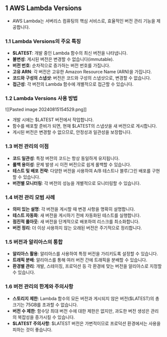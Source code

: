 ## 1 AWS Lambda Versions

- AWS Lambda는 서버리스 컴퓨팅의 핵심 서비스로, 효율적인 버전 관리 기능을 제공합니다.



### 1.1 Lambda Versions의 주요 특징

- **$LATEST**: 개발 중인 Lambda 함수의 최신 버전을 나타냅니다.
- **불변성**: 게시된 버전은 변경할 수 없습니다(immutable).
- **버전 번호**: 순차적으로 증가하는 버전 번호를 가집니다.
- **고유 ARN**: 각 버전은 고유한 Amazon Resource Name (ARN)을 가집니다.
- **코드와 구성의 스냅샷**: 버전은 코드와 구성의 스냅샷으로, 변경할 수 없습니다.
- **접근성**: 각 버전의 Lambda 함수에 개별적으로 접근할 수 있습니다.



### 1.2 Lambda Versions 사용 방법

![[Pasted image 20240815154529.png]]

- 개발 시에는 $LATEST 버전에서 작업합니다.
- 함수를 배포할 준비가 되면, 현재 $LATEST의 스냅샷을 새 버전으로 게시합니다.
- 게시된 버전은 변경할 수 없으므로, 안정성과 일관성을 보장합니다.



### 1.3 버전 관리의 이점

- **코드 일관성**: 특정 버전의 코드는 항상 동일하게 유지됩니다.
- **롤백 용이성**: 문제 발생 시 이전 버전으로 쉽게 롤백할 수 있습니다.
- **테스트 및 배포 전략**: 다양한 버전을 사용하여 A/B 테스트나 블루/그린 배포를 구현할 수 있습니다.
- **버전별 모니터링**: 각 버전의 성능을 개별적으로 모니터링할 수 있습니다.



### 1.4 버전 관리 모범 사례

- **의미 있는 설명**: 각 버전을 게시할 때 변경 사항을 명확히 설명합니다.
- **테스트 자동화**: 새 버전을 게시하기 전에 자동화된 테스트를 실행합니다.
- **점진적 롤아웃**: 새 버전을 단계적으로 배포하여 리스크를 최소화합니다.
- **버전 정리**: 더 이상 사용하지 않는 오래된 버전은 주기적으로 정리합니다.



### 1.5 버전과 알리아스의 통합

- **알리아스 활용**: 알리아스를 사용하여 특정 버전을 가리키도록 설정할 수 있습니다.
- **트래픽 분배**: 알리아스를 통해 여러 버전 간에 트래픽을 분배할 수 있습니다.
- **환경별 관리**: 개발, 스테이징, 프로덕션 등 각 환경에 맞는 버전을 알리아스로 지정할 수 있습니다.



### 1.6 버전 관리의 한계와 주의사항

- **스토리지 제한**: Lambda 함수의 모든 버전과 게시되지 않은 버전($LATEST)의 총 크기는 75GB를 초과할 수 없습니다.
- **버전 수 제한**: 함수당 최대 버전 수에 대한 제한은 없지만, 과도한 버전 생성은 관리의 복잡성을 증가시킬 수 있습니다.
- **$LATEST 주의사항**: $LATEST 버전은 가변적이므로 프로덕션 환경에서는 사용을 피하는 것이 좋습니다.